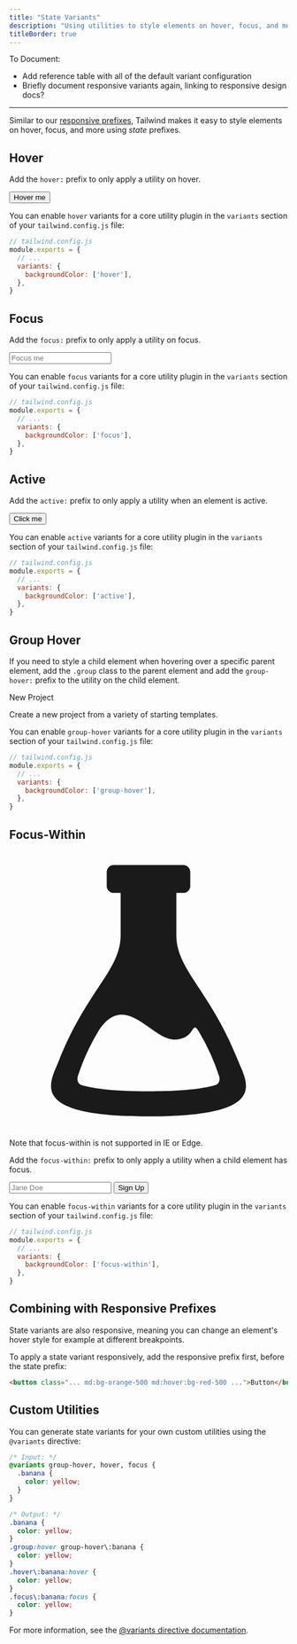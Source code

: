 ```yaml
---
title: "State Variants"
description: "Using utilities to style elements on hover, focus, and more."
titleBorder: true
---
```


<WorkInProgress />

To Document:

- Add reference table with all of the default variant configuration
- Briefly document responsive variants again, linking to responsive design docs?

---

Similar to our [responsive prefixes](/docs/responsive-design/), Tailwind makes it easy to style elements on hover, focus, and more using *state* prefixes.

## Hover

Add the `hover:` prefix to only apply a utility on hover.

<code-sample example-class="text-center">
  <button type="button" class="bg-transparent hover:bg-blue-500 text-blue-700 font-semibold hover:text-white py-2 px-4 border border-blue-500 hover:border-transparent rounded focus:outline-none focus:shadow-outline">
    Hover me
  </button>
  <template #code>
    :::escape
    <button class="bg-transparent hover:bg-blue-500 text-blue-700 hover:text-white...">
      Hover me
    </button>
    :::
  </template>
</code-sample>

You can enable `hover` variants for a core utility plugin in the `variants` section of your `tailwind.config.js` file:

```js
// tailwind.config.js
module.exports = {
  // ...
  variants: {
    backgroundColor: ['hover'],
  },
}
```

## Focus

Add the `focus:` prefix to only apply a utility on focus.

<code-sample>
  <div class="max-w-xs w-full mx-auto">
    <input class="bg-gray-200 focus:bg-white border-transparent focus:border-blue-400 text-gray-900 appearance-none inline-block w-full text-gray-900 border rounded py-3 px-4 focus:outline-none" placeholder="Focus me">
  </div>
  <template #code>
    :::escape
    <input class="bg-gray-200 focus:bg-white border-transparent focus:border-blue-400 ..." placeholder="Focus me">
    :::
  </template>
</code-sample>

You can enable `focus` variants for a core utility plugin in the `variants` section of your `tailwind.config.js` file:

```js
// tailwind.config.js
module.exports = {
  // ...
  variants: {
    backgroundColor: ['focus'],
  },
}
```


## Active

Add the `active:` prefix to only apply a utility when an element is active.

<code-sample example-class="text-center">
  <button type="button" class="bg-blue-500 active:bg-blue-700 text-white font-semibold hover:text-white py-2 px-4 rounded focus:outline-none focus:shadow-outline">
    Click me
  </button>
  <template #code>
    :::escape
    <button class="bg-blue-500 active:bg-blue-700 text-white...">
      Click me
    </button>
    :::
  </template>
</code-sample>

You can enable `active` variants for a core utility plugin in the `variants` section of your `tailwind.config.js` file:

```js
// tailwind.config.js
module.exports = {
  // ...
  variants: {
    backgroundColor: ['active'],
  },
}
```


## Group Hover

If you need to style a child element when hovering over a specific parent element, add the `.group` class to the parent element and add the `group-hover:` prefix to the utility on the child element.

<code-sample example-class="bg-gray-200 p-8">
  <div class="group hover:bg-blue-500 p-4 cursor-pointer bg-white rounded max-w-xs w-full shadow-lg select-none overflow-hidden mx-auto">
    <p class="font-semibold text-lg mb-1 text-gray-900 group-hover:text-white">New Project</p>
    <p class="text-gray-700 group-hover:text-white mb-2">Create a new project from a variety of starting templates.</p>
  </div>
  <template #code>
    :::escape
    <div class="group bg-white hover:bg-blue-500 ...">
      <p class="text-gray-900 group-hover:text-white ...">New Project</p>
      <p class="text-gray-700 group-hover:text-white ...">Create a new project from a variety of starting templates.</p>
    </div>
    :::
  </template>
</code-sample>

You can enable `group-hover` variants for a core utility plugin in the `variants` section of your `tailwind.config.js` file:

```js
// tailwind.config.js
module.exports = {
  // ...
  variants: {
    backgroundColor: ['group-hover'],
  },
}
```


## Focus-Within

<div class="text-sm bg-blue-100 text-blue-700 font-semi-bold px-4 py-2 mb-4 rounded">
  <div class="flex items-center">
    <div class="mr-2">
      <svg class="block text-blue-400 h-5 w-5" fill="currentColor" xmlns="http://www.w3.org/2000/svg" viewBox="0 0 20 20"><path fill-rule="evenodd" clip-rule="evenodd" d="M16.432 15C14.387 9.893 12 8.547 12 6V3h.5a.5.5 0 0 0 .5-.5v-1a.5.5 0 0 0-.5-.5h-5a.5.5 0 0 0-.5.5v1a.5.5 0 0 0 .5.5H8v3c0 2.547-2.387 3.893-4.432 9-.651 1.625-2.323 4 6.432 4s7.083-2.375 6.432-4zm-1.617 1.751c-.702.21-2.099.449-4.815.449s-4.113-.239-4.815-.449c-.249-.074-.346-.363-.258-.628.22-.67.635-1.828 1.411-3.121 1.896-3.159 3.863.497 5.5.497s1.188-1.561 1.824-.497a15.353 15.353 0 0 1 1.411 3.121c.088.265-.009.553-.258.628z"/></svg>
    </div>
    <div>
      <p class="font-semibold">Note that focus-within is not supported in IE or Edge.</p>
    </div>
  </div>
</div>

Add the `focus-within:` prefix to only apply a utility when a child element has focus.

<code-sample example-class="bg-white p-8">
  <form class="w-full max-w-sm mx-auto">
    <div class="flex items-center border-b-2 border-gray-400 focus-within:border-teal-500 py-2">
      <input class="appearance-none bg-transparent border-none w-full text-gray-700 mr-3 py-1 px-2 leading-tight focus:outline-none" type="text" placeholder="Jane Doe" aria-label="Full name">
      <button class="focus:shadow-outline focus:outline-none flex-shrink-0 bg-teal-500 hover:bg-teal-700 border-teal-500 hover:border-teal-700 text-sm border-4 text-white py-1 px-2 rounded" type="button">
        Sign Up
      </button>
    </div>
  </form>
  <template #code>
    :::escape
    <form class="border-b-2 border-gray-400 focus-within:border-teal-500 ...">
      <input class="..." placeholder="Jane Doe" ...>
      <button class="...">
        Sign Up
      </button>
    </form>
    :::
  </template>
</code-sample>

You can enable `focus-within` variants for a core utility plugin in the `variants` section of your `tailwind.config.js` file:

```js
// tailwind.config.js
module.exports = {
  // ...
  variants: {
    backgroundColor: ['focus-within'],
  },
}
```

## Combining with Responsive Prefixes

State variants are also responsive, meaning you can change an element's hover style for example at different breakpoints.

To apply a state variant responsively, add the responsive prefix first, before the state prefix:

```html
<button class="... md:bg-orange-500 md:hover:bg-red-500 ...">Button</button>
```

## Custom Utilities

You can generate state variants for your own custom utilities using the `@variants` directive:

```css
/* Input: */
@variants group-hover, hover, focus {
  .banana {
    color: yellow;
  }
}

/* Output: */
.banana {
  color: yellow;
}
.group:hover group-hover\:banana {
  color: yellow;
}
.hover\:banana:hover {
  color: yellow;
}
.focus\:banana:focus {
  color: yellow;
}

```

For more information, see the [@variants directive documentation](/docs/functions-and-directives/#variants).
